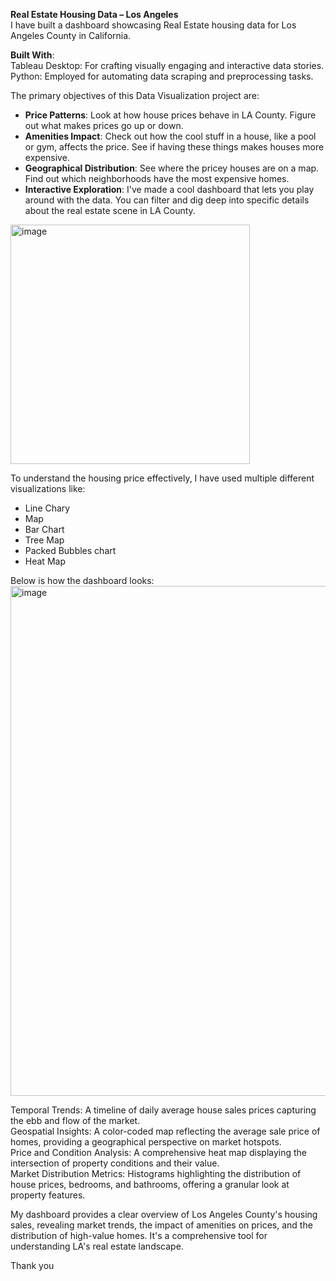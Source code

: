 **Real Estate Housing Data – Los Angeles**  
I have built a dashboard showcasing Real Estate housing data for Los Angeles County in California.

**Built With**:  
Tableau Desktop: For crafting visually engaging and interactive data stories.  
Python: Employed for automating data scraping and preprocessing tasks.

The primary objectives of this Data Visualization project are:
- **Price Patterns**: Look at how house prices behave in LA County. Figure out what makes prices go up or down.
- **Amenities Impact**: Check out how the cool stuff in a house, like a pool or gym, affects the price. See if having these things makes houses more expensive.
- **Geographical Distribution**: See where the pricey houses are on a map. Find out which neighborhoods have the most expensive homes.
- **Interactive Exploration**: I've made a cool dashboard that lets you play around with the data. You can filter and dig deep into specific details about the real estate scene in LA County.

<img width="383" alt="image" src="https://github.com/anshikak1/Los-Angeles-Real-Estate-Analysis-Tableau/assets/143382493/501b6e86-de47-4830-bf66-0ed52a63ffaf">  

To understand the housing price effectively, I have used multiple different visualizations like:
- Line Chary
- Map 
- Bar Chart
- Tree Map
- Packed Bubbles chart
- Heat Map  

Below is how the dashboard looks:
<img width="816" alt="image" src="https://github.com/anshikak1/Los-Angeles-Real-Estate-Analysis-Tableau/assets/143382493/9c84d57a-9b36-43dd-87ec-493d92c8b210">

Temporal Trends: A timeline of daily average house sales prices capturing the ebb and flow of the market.  
Geospatial Insights: A color-coded map reflecting the average sale price of homes, providing a geographical perspective on market hotspots.  
Price and Condition Analysis: A comprehensive heat map displaying the intersection of property conditions and their value.  
Market Distribution Metrics: Histograms highlighting the distribution of house prices, bedrooms, and bathrooms, offering a granular look at property features. 

My dashboard provides a clear overview of Los Angeles County's housing sales, revealing market trends, the impact of amenities on prices, and the distribution of high-value homes. It's a comprehensive tool for understanding LA's real estate landscape.


  
Thank you
